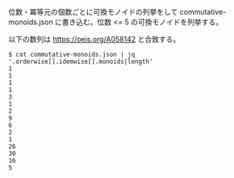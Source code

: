 位数・冪等元の個数ごとに可換モノイドの列挙をして commutative-monoids.json に書き込む。位数 <= 5 の可換モノイドを列挙する。

以下の数列は https://oeis.org/A058142 と合致する。

```
$ cat commutative-monoids.json | jq '.orderwise[].idemwise[].monoids|length'
1
1
1
1
3
1
2
9
6
2
1
26
30
16
5
```
